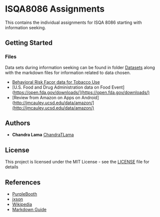 # ISQA8086 Assignments

This contains the individual assignments for ISQA 8086 starting with information seeking. 

## Getting Started


### Files

Data sets during information seeking can be found in folder [Datasets](Datasets) along with the markdown files for information related to data chosen.  

*	[Behavioral Risk Facor data for Tobacco Use](https://chronicdata.cdc.gov/Survey-Data/Behavioral-Risk-Factor-Data-Tobacco-Use-2011-to-pr/wsas-xwh5)
*	[U.S. Food and Drug Administration data on Food Event](https://open.fda.gov/downloads/](https://open.fda.gov/downloads/)
*	[Review from Amazon on Apps on Android](http://jmcauley.ucsd.edu/data/amazon/](http://jmcauley.ucsd.edu/data/amazon/)


## Authors

* **Chandra Lama** [ChandraTLama](https://github.com/ChandraTLama)


## License

This project is licensed under the MIT License - see the [LICENSE](LICENSE) file for details

## References

* [PurpleBooth](https://github.com/PurpleBooth)
* [jxson](https://gist.github.com/jxson/1784669)
* [Wikipedia](http://en.wikipedia.org/wiki/Markdown#Example)
* [Markdown Guide](https://www.markdownguide.org/getting-started)
